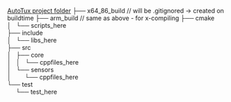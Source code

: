 <u>AutoTux project folder</u>
├── x64_86_build // will be .gitignored -> created on buildtime
├── arm_build // same as above - for x-compiling
├── cmake<br />
│   └── scripts_here<br />
├── include<br />
│   └── libs_here<br />
├── src<br />
│   ├── core<br />
│   │   └── cppfiles_here<br />
│   └── sensors<br />
│        └── cppfiles_here<br />
└── test<br />
     └── test_here<br />
